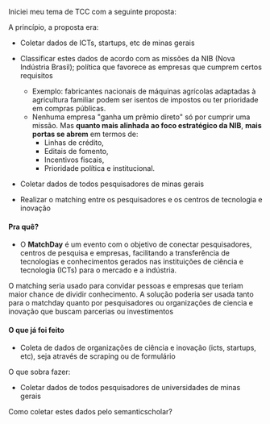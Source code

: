 Iniciei meu tema de TCC com a seguinte proposta:

A princípio, a proposta era:

- Coletar dados de ICTs, startups, etc de minas gerais
- Classificar estes dados de acordo com as missões da NIB (Nova Indústria Brasil); política que favorece as empresas que cumprem certos requisitos

  - Exemplo: fabricantes nacionais de máquinas agrícolas adaptadas à agricultura familiar podem ser isentos de impostos ou ter prioridade em compras públicas.
  - Nenhuma empresa "ganha um prêmio direto" só por cumprir uma missão. Mas **quanto mais alinhada ao foco estratégico da NIB**, **mais portas se abrem** em termos de:
    - Linhas de crédito,
    - Editais de fomento,
    - Incentivos fiscais,
    - Prioridade política e institucional.

- Coletar dados de todos pesquisadores de minas gerais

- Realizar o matching entre os pesquisadores e os centros de tecnologia e inovação

####

#### Pra quê?

- O **MatchDay** é um evento com o objetivo de conectar pesquisadores, centros de pesquisa e empresas, facilitando a transferência de tecnologias e conhecimentos gerados nas instituições de ciência e tecnologia (ICTs) para o mercado e a indústria.

O matching seria usado para convidar pessoas e empresas que teriam maior chance de dividir conhecimento. A solução poderia ser usada tanto para o matchday quanto por pesquisadores ou organizações de ciencia e inovação que buscam parcerias ou investimentos

#### O que já foi feito

- Coleta de dados de organizações de ciência e inovação (icts, startups, etc), seja através de scraping ou de formulário

O que sobra fazer:

- Coletar dados de todos pesquisadores de universidades de minas gerais

Como coletar estes dados pelo semanticscholar?
